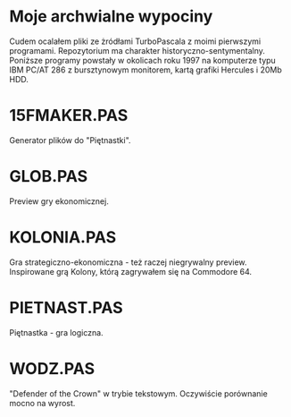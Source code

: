 Moje archwialne wypociny
==

Cudem ocalałem pliki ze żródłami TurboPascala z moimi pierwszymi programami. Repozytorium ma charakter historyczno-sentymentalny. Poniższe programy powstały w okolicach roku 1997 na komputerze typu IBM PC/AT 286 z bursztynowym monitorem, kartą grafiki Hercules i 20Mb HDD.


15FMAKER.PAS
====
Generator plików do "Piętnastki".


GLOB.PAS
====
Preview gry ekonomicznej.


KOLONIA.PAS
====
Gra strategiczno-ekonomiczna - też raczej niegrywalny preview. Inspirowane grą Kolony, którą zagrywałem się na Commodore 64.


PIETNAST.PAS
====
Piętnastka - gra logiczna.


WODZ.PAS
====
"Defender of the Crown" w trybie tekstowym. Oczywiście porównanie mocno na wyrost.



